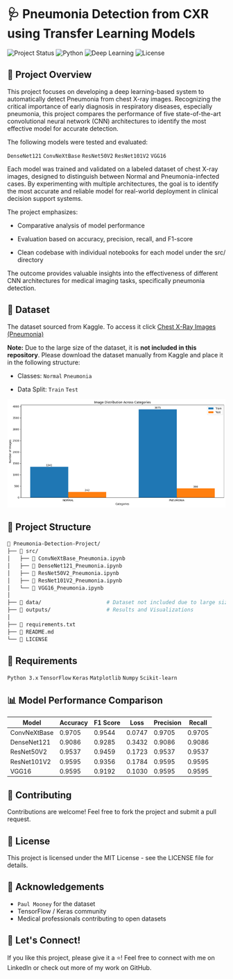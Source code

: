 # 🩺 Pneumonia Detection from CXR using Transfer Learning Models
![Project Status](https://img.shields.io/badge/status-Completed-success?style=flat-square)
![Python](https://img.shields.io/badge/Python-3.9%2B-blue?style=flat-square&logo=python)
![Deep Learning](https://img.shields.io/badge/Deep%20Learning-CNN%20%2B%20Transfer%20Learning-orange?style=flat-square)
![License](https://img.shields.io/badge/License-MIT-lightgrey?style=flat-square)

## 📌 Project Overview
This project focuses on developing a deep learning-based system to automatically detect Pneumonia from chest X-ray images. Recognizing the critical importance of early diagnosis in respiratory diseases, especially pneumonia, this project compares the performance of five state-of-the-art convolutional neural network (CNN) architectures to identify the most effective model for accurate detection.

The following models were tested and evaluated:

`DenseNet121` `ConvNeXtBase` `ResNet50V2` `ResNet101V2` `VGG16`

Each model was trained and validated on a labeled dataset of chest X-ray images, designed to distinguish between Normal and Pneumonia-infected cases. By experimenting with multiple architectures, the goal is to identify the most accurate and reliable model for real-world deployment in clinical decision support systems.

The project emphasizes:

- Comparative analysis of model performance

- Evaluation based on accuracy, precision, recall, and F1-score

- Clean codebase with individual notebooks for each model under the src/ directory

The outcome provides valuable insights into the effectiveness of different CNN architectures for medical imaging tasks, specifically pneumonia detection.

## 📂 Dataset

The dataset sourced from Kaggle. To access it click [Chest X-Ray Images (Pneumonia)](https://www.kaggle.com/datasets/paultimothymooney/chest-xray-pneumonia?raw=true)

**Note:** Due to the large size of the dataset, it is **not included in this repository**. Please download the dataset manually from Kaggle and place it in the following structure:

- Classes: `Normal`  `Pneumonia`

- Data Split: `Train` `Test`

<img src="https://github.com/ShaikhBorhanUddin/Pneumonia-Detection-Project/blob/main/data/Dataset_Visualization.png?raw=true" alt="Dashboard" width="1010"/>

## 📁 Project Structure

```bash
📂 Pneumonia-Detection-Project/
├── 📁 src/
│   ├── 📓 ConvNeXtBase_Pneumonia.ipynb
│   ├── 📓 DenseNet121_Pneumonia.ipynb
│   ├── 📓 ResNet50V2_Pneumonia.ipynb
│   ├── 📓 ResNet101V2_Pneumonia.ipynb
│   └── 📓 VGG16_Pneumonia.ipynb
│
├── 📁 data/                     # Dataset not included due to large size
├── 📁 outputs/                  # Results and Visualizations
│
├── 📄 requirements.txt
├── 📄 README.md
└── 📄 LICENSE
```
## 🧾 Requirements

`Python 3.x` `TensorFlow` `Keras` `Matplotlib` `Numpy` `Scikit-learn`
## 📊 Model Performance Comparison

| Model          | Accuracy | F1 Score | Loss   | Precision | Recall  |
|----------------|----------|----------|--------|-----------|---------|
| ConvNeXtBase   | 0.9705   | 0.9544   | 0.0747 | 0.9705    | 0.9705  |
| DenseNet121    | 0.9086   | 0.9285   | 0.3432 | 0.9086    | 0.9086  |
| ResNet50V2     | 0.9537   | 0.9459   | 0.1723 | 0.9537    | 0.9537  |
| ResNet101V2    | 0.9595   | 0.9356   | 0.1784 | 0.9595    | 0.9595  |
| VGG16          | 0.9595   | 0.9192   | 0.1030 | 0.9595    | 0.9595  |


## 🤝 Contributing
Contributions are welcome!
Feel free to fork the project and submit a pull request.

## 📄 License
This project is licensed under the MIT License - see the LICENSE file for details.

## 🙌 Acknowledgements
- ```Paul Mooney``` for the dataset
- TensorFlow / Keras community
- Medical professionals contributing to open datasets

## 🌟 Let's Connect!
If you like this project, please give it a ⭐!
Feel free to connect with me on LinkedIn or check out more of my work on GitHub.
